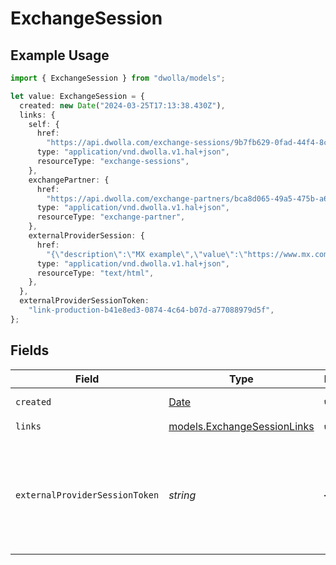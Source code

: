 # ExchangeSession

## Example Usage

```typescript
import { ExchangeSession } from "dwolla/models";

let value: ExchangeSession = {
  created: new Date("2024-03-25T17:13:38.430Z"),
  links: {
    self: {
      href:
        "https://api.dwolla.com/exchange-sessions/9b7fb629-0fad-44f4-8c5e-44c25a0bfa8e",
      type: "application/vnd.dwolla.v1.hal+json",
      resourceType: "exchange-sessions",
    },
    exchangePartner: {
      href:
        "https://api.dwolla.com/exchange-partners/bca8d065-49a5-475b-a6b4-509bc8504d22",
      type: "application/vnd.dwolla.v1.hal+json",
      resourceType: "exchange-partner",
    },
    externalProviderSession: {
      href:
        "{\"description\":\"MX example\",\"value\":\"https://www.mx.com/connect/lAfkc7m897s3t1ks9mmwyj4ry7Zq0xql4grzAg1kz77x7c9jrwls1t22w6xt8d2lsxx9zpqv30js3wswfdwcrpAsqgbAfkqwpksp7c2chsx167xy90Asfc67dkj9y48y8p142xw3yp4x5l9t9gkk6m3yk5vwsvyq2qq7w9trszxwdl14lmkg7l6949bn5n41chdkbnxycy40n9b6fkbdwl6qt5wl107k1x8srvlkpz325p412x9tkyA5clf39109lsfrgz2lkgsvntqf7l0zzwb5hl658gdjbxwhb52krwybnbdAqfq69cdy54l05jkvfwyf01q89x48jtgtx290lzjdfcty1lwb8d648wns/eyJ1aV9tZXNzYWdlX3ZlcnNpb24iOjQsInVpX21lc3NhZ2Vfd2Vidmlld191cmxfc2NoZW1lIjoibXgiLCJtb2RlIjoidmVyaWZpY2F0aW9uIn0%3D\"}",
      type: "application/vnd.dwolla.v1.hal+json",
      resourceType: "text/html",
    },
  },
  externalProviderSessionToken:
    "link-production-b41e8ed3-0874-4c64-b07d-a77088979d5f",
};
```

## Fields

| Field                                                                                         | Type                                                                                          | Required                                                                                      | Description                                                                                   | Example                                                                                       |
| --------------------------------------------------------------------------------------------- | --------------------------------------------------------------------------------------------- | --------------------------------------------------------------------------------------------- | --------------------------------------------------------------------------------------------- | --------------------------------------------------------------------------------------------- |
| `created`                                                                                     | [Date](https://developer.mozilla.org/en-US/docs/Web/JavaScript/Reference/Global_Objects/Date) | :heavy_check_mark:                                                                            | N/A                                                                                           | 2024-03-25T17:13:38.430Z                                                                      |
| `links`                                                                                       | [models.ExchangeSessionLinks](../models/exchangesessionlinks.md)                              | :heavy_check_mark:                                                                            | N/A                                                                                           |                                                                                               |
| `externalProviderSessionToken`                                                                | *string*                                                                                      | :heavy_minus_sign:                                                                            | Present for Plaid exchange sessions.<br/>Contains the token to initialize the Plaid Link flow.<br/> | link-production-b41e8ed3-0874-4c64-b07d-a77088979d5f                                          |